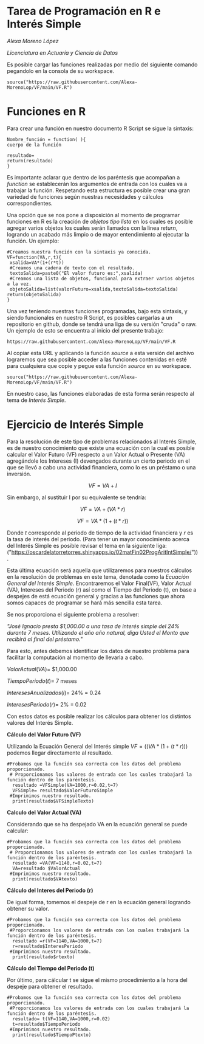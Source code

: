 # Tarea de Programación en R e Interés Simple

*Alexa Moreno López*

*Licenciatura en Actuaría y Ciencia de Datos*


Es posible cargar las funciones realizadas por medio del siguiente comando pegandolo en la consola de su workspace. 
```{r}
source("https://raw.githubusercontent.com/Alexa-MorenoLop/VF/main/VF.R")
```

# Funciones en R
Para crear una función en nuestro documento R Script se sigue la sintaxis:

```
Nombre_función = function( ){
cuerpo de la función

resultado=
return(resultado)
}
```

Es importante aclarar que dentro de los paréntesis que acompañan a *function* se establecerán los argumentos de entrada con los cuales va a trabajar la función.
Respetando esta estructura es posible crear una gran variedad de funciones según nuestras necesidades y cálculos correspondientes.

Una opción que se nos pone a disposición al momento de programar funciones en R es la creación de *objetos tipo lista* en los cuales es posible agregar varios objetos los cuales serán llamados con la linea *return*, logrando un acabado más limpio o de mayor entendimiento al ejecutar la función. 
Un ejemplo:

```
#Creamos nuestra función con la sintaxis ya conocida.
VF=function(VA,r,t){
 xsalida=VA*(1+(r*t))
 #Creamos una cadena de texto con el resultado.
 textoSalida=paste0("El valor futuro es:",xsalida)
 #Creamos una lista de objetos, funcional para extraer varios objetos a la vez.
 objetoSalida=list(valorFuturo=xsalida,textoSalida=textoSalida)
return(objetoSalida)
}
```
Una vez teniendo nuestras funciones programadas, bajo esta sintaxis, y siendo funcionales en nuestro R Script, es posibles cargarlas a un repositorio en github, donde se tendrá una liga de su versión "cruda" o raw. 
Un ejemplo de esto se encuentra al inicio del presente trabajo:
```{r}
https://raw.githubusercontent.com/Alexa-MorenoLop/VF/main/VF.R
```

Al copiar esta URL y aplicando la función *source* a esta versión del archivo lograremos que sea posible acceder a las funciones contenidas en esté para cualquiera que copie y pegue esta función *source* en su workspace.
```{r}
source("https://raw.githubusercontent.com/Alexa-MorenoLop/VF/main/VF.R")
```

En nuestro caso, las funciones elaboradas de esta forma serán respecto al tema de *Interés Simple*.

# Ejercicio de Interés Simple

Para la resolución de este tipo de problemas relacionados al Interés Simple, es de nuestro conocimiento que existe una ecuación con la cual es posible calcular el Valor Futuro (VF) respecto a un Valor Actual o Presente (VA) agregándole los Intereses (I) devengados durante un cierto periodo en el que se llevó a cabo una actividad financiera, como lo es un préstamo o una inversión.

$$VF=VA+I$$

Sin embargo, al sustituir I por su equivalente se tendría:

$$VF=VA +(VA*r)$$

$$VF=VA*(1+(t*r))$$

Donde *t* corresponde al periodo de tiempo de la actividad financiera y *r* es la tasa de interés del periodo. (Para tener un mayor conocimiento acerca del Interés Simple es posible revisar el tema en la siguiente liga: ("https://oscardelatorretorres.shinyapps.io/02matFin02ProgAritIntSimple/")).

Esta última ecuación será aquella que utilizaremos para nuestros cálculos en la resolución de problemas en este tema, denotada como la *Ecuación General del Interés Simple*.
Encontraremos el Valor Final(VF), Valor Actual (VA), Intereses del Periodo (r) así como el Tiempo del Periodo (t), en base a despejes de está ecuación general y gracias a las funciones que ahora somos capaces de programar se hará más sencilla esta tarea.

Se nos proporciona el siguiente problema a resolver:

*"José Ignacio presta $1,000.00 a una tasa de interés simple del 24% durante 7 meses. Utilizando el año año natural, diga Usted el Monto que recibirá al final del préstamo."*

Para esto, antes debemos identificar los datos de nuestro problema para facilitar la computación al momento de llevarla a cabo.

$ValorActual(VA)$= $1,000.00

$TiempoPeriodo(t)$= 7 meses

$InteresesAnualizados(i)$= 24% = 0.24

$InteresesPeriodo(r)$= 2% = 0.02

Con estos datos es posible realizar los cálculos para obtener los distintos valores del Interés Simple.

**Cálculo del Valor Futuro (VF)**

Utilizando la Ecuación General del Interés simple $VF=((VA*(1+(t*r)))$ podemos llegar directamente al resultado.

```{r}
#Probamos que la función sea correcta con los datos del problema proporcionado.
 # Proporcionamos los valores de entrada con los cuales trabajará la función dentro de los paréntesis.
  resultado =VFSimple(VA=1000,r=0.02,t=7)
  VFSimple= resultado$ValorFuturoSimple
 #Imprimimos nuestro resultado.
  print(resultado$VFSimpleTexto)
```

**Calculo del Valor Actual (VA)**

Considerando que se ha despejado VA en la ecuación general se puede calcular:

```{r}
#Probamos que la función sea correcta con los datos del problema proporcionado.
 # Proporcionamos los valores de entrada con los cuales trabajará la función dentro de los paréntesis.
  resultado =VA(VF=1140,r=0.02,t=7)
  VA=resultado $ValorActual
 #Imprimimos nuestro resultado.
  print(resultado$VAtexto)
```

**Cálculo del Interes del Periodo (r)**

De igual forma, tomemos el despeje de r en la ecuación general logrando obtener su valor.

```{r}
#Probamos que la función sea correcta con los datos del problema proporcionado.
 #Proporcionamos los valores de entrada con los cuales trabajará la función dentro de los paréntesis.
  resultado =r(VF=1140,VA=1000,t=7)
  r=resultado$InteresPeriodo
 #Imprimimos nuestro resultado.
  print(resultado$rtexto)
```

**Cálculo del Tiempo del Periodo (t)**

Por último, para cálcular t se sigue el mismo procedimiento a la hora del despeje para obtener el resultado.

```{r}
#Probamos que la función sea correcta con los datos del problema proporcionado.
 #Proporcionamos los valores de entrada con los cuales trabajará la función dentro de los paréntesis.
  resultado= t(VF=1140,VA=1000,r=0.02)
  t=resultado$TiempoPeriodo
 #Imprimimos nuestro resultado.
  print(resultado$TiempoPtexto)
```



